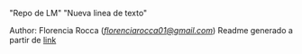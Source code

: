 "Repo de LM" 
"Nueva linea de texto" 

Author: Florencia Rocca (*florenciarocca01@gmail.com*)
Readme generado a partir de [link](https://www.markdownguide.org/cheat-sheet/)